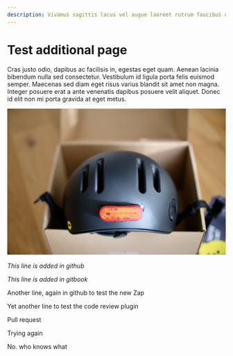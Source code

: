 ```yaml
---
description: Vivamus sagittis lacus vel augue laoreet rutrum faucibus dolor auctor.
---
```


# Test additional page

Cras justo odio, dapibus ac facilisis in, egestas eget quam. Aenean lacinia bibendum nulla sed consectetur. Vestibulum id ligula porta felis euismod semper. Maecenas sed diam eget risus varius blandit sit amet non magna. Integer posuere erat a ante venenatis dapibus posuere velit aliquet. Donec id elit non mi porta gravida at eget metus.

![](<../.gitbook/assets/Thousand - 5 of 7.jpeg>)

_This line is added in github_

_This line is added in gitbook_

Another line, again in github to test the new Zap

Yet another line to test the code review plugin

Pull request

Trying again

No. who knows what
